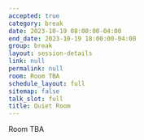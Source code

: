```yaml
---
accepted: true
category: break
date: 2023-10-19 08:00:00-04:00
end_date: 2023-10-19 18:00:00-04:00
group: break
layout: session-details
link: null
permalink: null
room: Room TBA
schedule_layout: full
sitemap: false
talk_slot: full
title: Quiet Room
---
```


Room TBA
